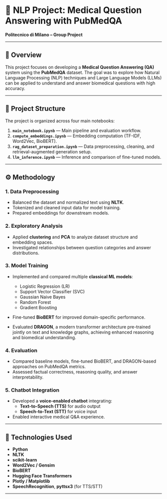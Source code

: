 # 🧠 NLP Project: Medical Question Answering with PubMedQA

**Politecnico di Milano – Group Project**

---

## 📘 Overview
This project focuses on developing a **Medical Question Answering (QA)** system using the **PubMedQA** dataset. The goal was to explore how Natural Language Processing (NLP) techniques and Large Language Models (LLMs) can be applied to understand and answer biomedical questions with high accuracy.

---

## 🧩 Project Structure
The project is organized across four main notebooks:

1. **`main_notebook.ipynb`** — Main pipeline and evaluation workflow.  
2. **`compute_embeddings.ipynb`** — Embedding computation (TF-IDF, Word2Vec, BioBERT).  
3. **`rag_dataset_preparation.ipynb`** — Data preprocessing, cleaning, and retrieval-augmented generation setup.  
4. **`llm_inference.ipynb`** — Inference and comparison of fine-tuned models.

---

## ⚙️ Methodology
### 1. Data Preprocessing
- Balanced the dataset and normalized text using **NLTK**.  
- Tokenized and cleaned input data for model training.  
- Prepared embeddings for downstream models.

### 2. Exploratory Analysis
- Applied **clustering** and **PCA** to analyze dataset structure and embedding spaces.  
- Investigated relationships between question categories and answer distributions.

### 3. Model Training
- Implemented and compared multiple **classical ML models**:
  - Logistic Regression (LR)  
  - Support Vector Classifier (SVC)  
  - Gaussian Naive Bayes  
  - Random Forest  
  - Gradient Boosting  

- Fine-tuned **BioBERT** for improved domain-specific performance.
- Evaluated **DRAGON**, a modern transformer architecture pre-trained jointly on text and knowledge graphs, achieving enhanced reasoning and biomedical understanding.

### 4. Evaluation
- Compared baseline models, fine-tuned BioBERT, and DRAGON-based approaches on PubMedQA metrics.  
- Assessed factual correctness, reasoning quality, and answer interpretability.


### 5. Chatbot Integration
- Developed a **voice-enabled chatbot** integrating:
  - **Text-to-Speech (TTS)** for audio output  
  - **Speech-to-Text (STT)** for voice input  
- Enabled interactive medical Q&A experience.

---

## 🧠 Technologies Used
- **Python**
- **NLTK**
- **scikit-learn**
- **Word2Vec / Gensim**
- **BioBERT**
- **Hugging Face Transformers**
- **Plotly / Matplotlib**
- **SpeechRecognition**, **pyttsx3** (for TTS/STT)

---



